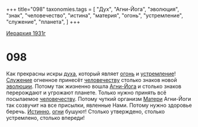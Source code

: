 +++
title="098"
taxonomies.tags = [
"Дух",
"Агни-Йога",
"эволюция",
"знак",
"человечество",
"истина",
"материя",
"огонь",
"устремление",
"служение",
"планета",
]
+++

[Иерархия 1931г](/agni/19312)

# 098
Как прекрасны искры [духа](/tags/Дух), который являет [огонь](/tags/огонь) и [устремление](/tags/устремление)! [Служение](/tags/служение) огненное принесёт [человечеству](/tags/человечество) столько знаков новой [эволюции](/tags/эволюция). Потому так жизненно вошла [Агни-Йога](/tags/Агни-Йога) и столько знаков перерождают и угрожают планете. Только нужно принять всё посылаемое [человечеству](/tags/человечество). Потому чуткий организм [Матери](/tags/материя) Агни-Йоги так созвучит на все присылки, явленные Нами. Потому нужно здоровье беречь. [Истинно](/tags/истина), [огни](/tags/огонь) бушуют! Столько утверждено, столько устремлено, столько впереди!   

